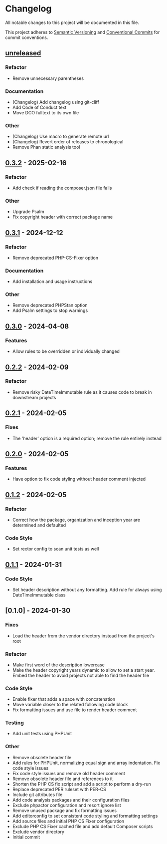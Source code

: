 # Changelog

All notable changes to this project will be documented in this file.

This project adheres to [Semantic Versioning](https://semver.org/spec/v2.0.0.html) and
[Conventional Commits](https://conventionalcommits.org) for commit conventions.

## [unreleased]

### Refactor

- Remove unnecessary parentheses

### Documentation

- (Changelog) Add changelog using git-cliff
- Add Code of Conduct text
- Move DCO fulltext to its own file

### Other

- (Changelog) Use macro to generate remote url
- (Changelog) Revert order of releases to chronological
- Remove Phan static analysis tool

## [0.3.2] - 2025-02-16

### Refactor

- Add check if reading the composer.json file fails

### Other

- Upgrade Psalm
- Fix copyright header with correct package name

## [0.3.1] - 2024-12-12

### Refactor

- Remove deprecated PHP-CS-Fixer option

### Documentation

- Add installation and usage instructions

### Other

- Remove deprecated PHPStan option
- Add Psalm settings to stop warnings

## [0.3.0] - 2024-04-08

### Features

- Allow rules to be overridden or individually changed

## [0.2.2] - 2024-02-09

### Refactor

- Remove risky DateTimeImmutable rule as it causes code to break in downstream projects

## [0.2.1] - 2024-02-05

### Fixes

- The 'header' option is a required option; remove the rule entirely instead

## [0.2.0] - 2024-02-05

### Features

- Have option to fix code styling without header comment injected

## [0.1.2] - 2024-02-05

### Refactor

- Correct how the package, organization and inception year are determined and defaulted

### Code Style

- Set rector config to scan unit tests as well

## [0.1.1] - 2024-01-31

### Code Style

- Set header description without any formatting. Add rule for always using DateTimeImmutable class

## [0.1.0] - 2024-01-30

### Fixes

- Load the header from the vendor directory instead from the project's root

### Refactor

- Make first word of the description lowercase
- Make the header copyright years dynamic to allow to set a start year. Embed the header to avoid projects not able to find the header file

### Code Style

- Enable fixer that adds a space with concatenation
- Move variable closer to the related following code block
- Fix formatting issues and use file to render header comment

### Testing

- Add unit tests using PHPUnit

### Other

- Remove obsolete header file
- Add rules for PHPUnit, normalizing equal sign and array indentation. Fix code style issues
- Fix code style issues and remove old header comment
- Remove obsolete header file and references to it
- Shorten the PHP CS fix script and add a script to perform a dry-run
- Replace deprecated PER ruleset with PER-CS
- Include git attributes file
- Add code analysis packages and their configuration files
- Exclude phpactor configuration and resort ignore list
- Remove unused package and fix formatting issues
- Add editorconfig to set consistent code styling and formatting settings
- Add source files and initial PHP CS Fixer configuration
- Exclude PHP CS Fixer cached file and add default Composer scripts
- Exclude vendor directory
- Initial commit

[unreleased]: https://github.com/azuyalabs/php-cs-fixer-config/compare/0.3.2..HEAD
[0.3.2]: https://github.com/azuyalabs/php-cs-fixer-config/compare/0.3.1..0.3.2
[0.3.1]: https://github.com/azuyalabs/php-cs-fixer-config/compare/0.3.0..0.3.1
[0.3.0]: https://github.com/azuyalabs/php-cs-fixer-config/compare/0.2.2..0.3.0
[0.2.2]: https://github.com/azuyalabs/php-cs-fixer-config/compare/0.2.1..0.2.2
[0.2.1]: https://github.com/azuyalabs/php-cs-fixer-config/compare/0.2.0..0.2.1
[0.2.0]: https://github.com/azuyalabs/php-cs-fixer-config/compare/0.1.2..0.2.0
[0.1.2]: https://github.com/azuyalabs/php-cs-fixer-config/compare/0.1.1..0.1.2
[0.1.1]: https://github.com/azuyalabs/php-cs-fixer-config/compare/0.1.0..0.1.1

